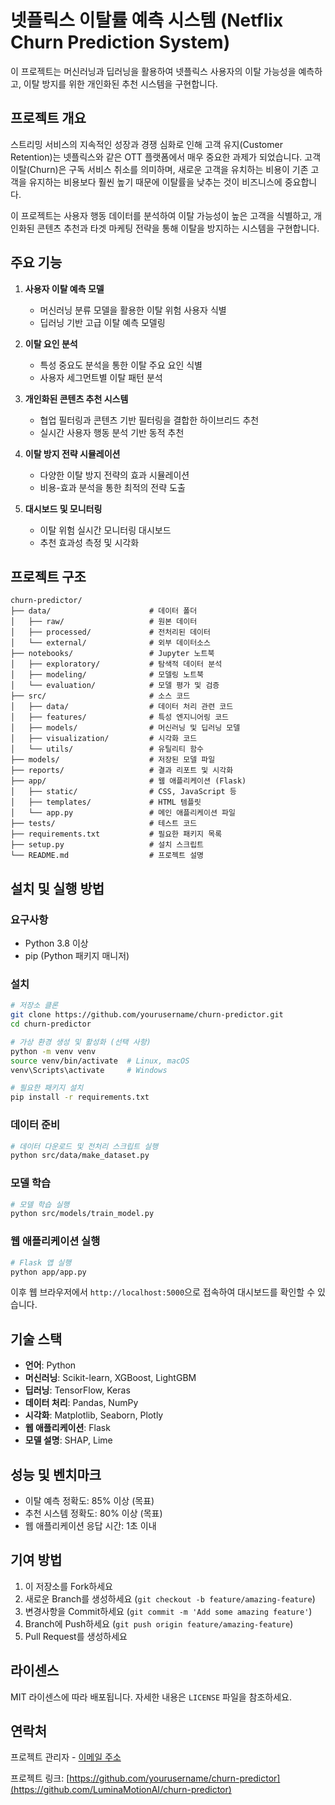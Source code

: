 # 넷플릭스 이탈률 예측 시스템 (Netflix Churn Prediction System)

이 프로젝트는 머신러닝과 딥러닝을 활용하여 넷플릭스 사용자의 이탈 가능성을 예측하고, 이탈 방지를 위한 개인화된 추천 시스템을 구현합니다.

## 프로젝트 개요

스트리밍 서비스의 지속적인 성장과 경쟁 심화로 인해 고객 유지(Customer Retention)는 넷플릭스와 같은 OTT 플랫폼에서 매우 중요한 과제가 되었습니다. 고객 이탈(Churn)은 구독 서비스 취소를 의미하며, 새로운 고객을 유치하는 비용이 기존 고객을 유지하는 비용보다 훨씬 높기 때문에 이탈률을 낮추는 것이 비즈니스에 중요합니다.

이 프로젝트는 사용자 행동 데이터를 분석하여 이탈 가능성이 높은 고객을 식별하고, 개인화된 콘텐츠 추천과 타겟 마케팅 전략을 통해 이탈을 방지하는 시스템을 구현합니다.

## 주요 기능

1. **사용자 이탈 예측 모델**
   - 머신러닝 분류 모델을 활용한 이탈 위험 사용자 식별
   - 딥러닝 기반 고급 이탈 예측 모델링

2. **이탈 요인 분석**
   - 특성 중요도 분석을 통한 이탈 주요 요인 식별
   - 사용자 세그먼트별 이탈 패턴 분석

3. **개인화된 콘텐츠 추천 시스템**
   - 협업 필터링과 콘텐츠 기반 필터링을 결합한 하이브리드 추천
   - 실시간 사용자 행동 분석 기반 동적 추천

4. **이탈 방지 전략 시뮬레이션**
   - 다양한 이탈 방지 전략의 효과 시뮬레이션
   - 비용-효과 분석을 통한 최적의 전략 도출

5. **대시보드 및 모니터링**
   - 이탈 위험 실시간 모니터링 대시보드
   - 추천 효과성 측정 및 시각화

## 프로젝트 구조

```
churn-predictor/
├── data/                      # 데이터 폴더
│   ├── raw/                   # 원본 데이터
│   ├── processed/             # 전처리된 데이터
│   └── external/              # 외부 데이터소스
├── notebooks/                 # Jupyter 노트북
│   ├── exploratory/           # 탐색적 데이터 분석
│   ├── modeling/              # 모델링 노트북
│   └── evaluation/            # 모델 평가 및 검증
├── src/                       # 소스 코드
│   ├── data/                  # 데이터 처리 관련 코드
│   ├── features/              # 특성 엔지니어링 코드
│   ├── models/                # 머신러닝 및 딥러닝 모델
│   ├── visualization/         # 시각화 코드
│   └── utils/                 # 유틸리티 함수
├── models/                    # 저장된 모델 파일
├── reports/                   # 결과 리포트 및 시각화
├── app/                       # 웹 애플리케이션 (Flask)
│   ├── static/                # CSS, JavaScript 등
│   ├── templates/             # HTML 템플릿
│   └── app.py                 # 메인 애플리케이션 파일
├── tests/                     # 테스트 코드
├── requirements.txt           # 필요한 패키지 목록
├── setup.py                   # 설치 스크립트
└── README.md                  # 프로젝트 설명
```

## 설치 및 실행 방법

### 요구사항
- Python 3.8 이상
- pip (Python 패키지 매니저)

### 설치
```bash
# 저장소 클론
git clone https://github.com/yourusername/churn-predictor.git
cd churn-predictor

# 가상 환경 생성 및 활성화 (선택 사항)
python -m venv venv
source venv/bin/activate  # Linux, macOS
venv\Scripts\activate     # Windows

# 필요한 패키지 설치
pip install -r requirements.txt
```

### 데이터 준비
```bash
# 데이터 다운로드 및 전처리 스크립트 실행
python src/data/make_dataset.py
```

### 모델 학습
```bash
# 모델 학습 실행
python src/models/train_model.py
```

### 웹 애플리케이션 실행
```bash
# Flask 앱 실행
python app/app.py
```
이후 웹 브라우저에서 `http://localhost:5000`으로 접속하여 대시보드를 확인할 수 있습니다.

## 기술 스택

- **언어**: Python
- **머신러닝**: Scikit-learn, XGBoost, LightGBM
- **딥러닝**: TensorFlow, Keras
- **데이터 처리**: Pandas, NumPy
- **시각화**: Matplotlib, Seaborn, Plotly
- **웹 애플리케이션**: Flask
- **모델 설명**: SHAP, Lime

## 성능 및 벤치마크

- 이탈 예측 정확도: 85% 이상 (목표)
- 추천 시스템 정확도: 80% 이상 (목표)
- 웹 애플리케이션 응답 시간: 1초 이내

## 기여 방법

1. 이 저장소를 Fork하세요
2. 새로운 Branch를 생성하세요 (`git checkout -b feature/amazing-feature`)
3. 변경사항을 Commit하세요 (`git commit -m 'Add some amazing feature'`)
4. Branch에 Push하세요 (`git push origin feature/amazing-feature`)
5. Pull Request를 생성하세요

## 라이센스

MIT 라이센스에 따라 배포됩니다. 자세한 내용은 `LICENSE` 파일을 참조하세요.

## 연락처

프로젝트 관리자 - [이메일 주소](mailto:your.email@example.com)

프로젝트 링크: [https://github.com/yourusername/churn-predictor](https://github.com/LuminaMotionAI/churn-predictor) 
